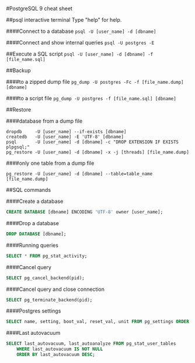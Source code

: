 #PostgreSQL 9 cheat sheet


##psql interactive terminal
Type "help" for help.

####Connect to a database
`psql -U [user_name] -d [dbname]`

####Connect and show internal queries
`psql -U postgres -E`


##Execute a SQL script
`psql -U [user_name] -d [dbname] -f [file_name.sql]`


##Backup

####to a zipped dump file
`pg_dump -U postgres -Fc -f [file_name.dump] [dbname]`

####to a script file
`pg_dump -U postgres -f [file_name.sql] [dbname]`


##Restore

####database from a dump file
```
dropdb     -U [user_name] --if-exists [dbname]
createdb   -U [user_name] -E 'UTF-8' [dbname]
psql       -U [user_name] -d [dbname] -c "DROP EXTENSION IF EXISTS plpgsql;"
pg_restore -U [user_name] -d [dbname] -x -j [threads] [file_name.dump]
```

####only one table from a dump file
```
pg_restore -U [user_name] -d [dbname] --table=table_name [file_name.dump]
```


##SQL commands

####Create a database
```SQL
CREATE DATABASE [dbname] ENCODING 'UTF-8' owner [user_name];
```

####Drop a database
```SQL
DROP DATABASE [dbname];
```

####Running queries
```SQL
SELECT * FROM pg_stat_activity;
```

####Cancel query
```SQL
SELECT pg_cancel_backend(pid);
```

####Cancel query and close connection
```SQL
SELECT pg_terminate_backend(pid);
```

####Postgres settings
```SQL
SELECT name, setting, boot_val, reset_val, unit FROM pg_settings ORDER BY name;
```

####Last autovacuum
```SQL
SELECT last_autovacuum, last_autoanalyze FROM pg_stat_user_tables
    WHERE last_autovacuum IS NOT NULL
    ORDER BY last_autovacuum DESC;
```
